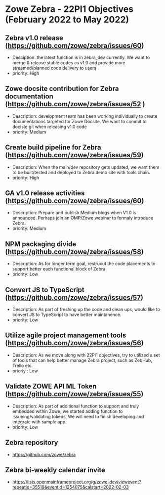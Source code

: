 # Zowe Zebra - 22PI1 Objectives (February 2022 to May 2022)

## Zebra v1.0 release (https://github.com/zowe/zebra/issues/60) 
* Desciption: the latest function is in zebra_dev currently. We want to merge & release stable codes as v1.0 and provide more streamed/planned code delivery to users
* priority: High

## Zowe docsite contribution for Zebra documentation (https://github.com/zowe/zebra/issues/52 )
* Description: development team has been working individually to create documentations targeted for Zowe Docsite. We want to commit to dociste git when releasing v1.0 code
* priority: Medium

## Create build pipeline for Zebra (https://github.com/zowe/zebra/issues/59) 
* Description: When the main/dev repository gets updated, we want them to be built/tested and deployed to Zebra demo site with tools chain.
* priority: High

## GA v1.0 release activities (https://github.com/zowe/zebra/issues/60) 
* Description: Prepare and publish Medium blogs when V1.0 is announced. Perhaps join an OMP/Zowe webinar to formaly introduce Zebra.
* priority: Medium

## NPM packaging divide (https://github.com/zowe/zebra/issues/58) 
* Description: As for longer term goal, restrucut the code placements to support better each functional block of Zebra
* priority: Low

## Convert JS to TypeScript (https://github.com/zowe/zebra/issues/57)
* Description: As part of freshing up the code and clean ups, would like to convert JS to TypeScript to have better maintanence.
* priority: Low


## Utilize agile project management tools (https://github.com/zowe/zebra/issues/56) 
* Description: As we move along with 22PI1 objectives, try to utilized a set of tools that can help better manage Zebra project, such as ZebHub, Trello etc.
* prioriy : Low

## Validate ZOWE API ML Token (https://github.com/zowe/zebra/issues/55)
* Description: As part of additional function to support and truly embedded within Zowe, we started adding function to issueing/validating tokens. We will need to finish developing and integrate with sample app.
* priority: Low

## Zebra repository
* https://github.com/zowe/zebra

## Zebra bi-weekly calendar invite
* https://lists.openmainframeproject.org/g/zowe-dev/viewevent?repeatid=35519&eventid=1254075&calstart=2022-02-03





